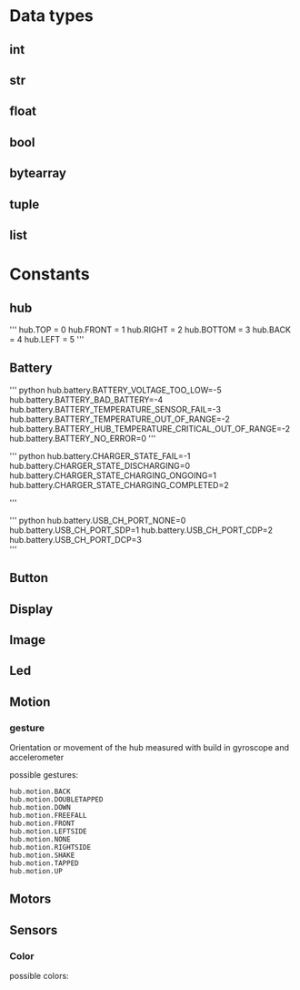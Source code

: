 # Data types

## int

## str

## float

## bool

## bytearray

## tuple

## list

# Constants

## hub

'''
hub.TOP = 0
hub.FRONT = 1
hub.RIGHT = 2
hub.BOTTOM = 3
hub.BACK = 4
hub.LEFT = 5
'''
## Battery

''' python
hub.battery.BATTERY_VOLTAGE_TOO_LOW=-5  
hub.battery.BATTERY_BAD_BATTERY=-4
hub.battery.BATTERY_TEMPERATURE_SENSOR_FAIL=-3
hub.battery.BATTERY_TEMPERATURE_OUT_OF_RANGE=-2
hub.battery.BATTERY_HUB_TEMPERATURE_CRITICAL_OUT_OF_RANGE=-2
hub.battery.BATTERY_NO_ERROR=0
'''

''' python
hub.battery.CHARGER_STATE_FAIL=-1  
hub.battery.CHARGER_STATE_DISCHARGING=0
hub.battery.CHARGER_STATE_CHARGING_ONGOING=1  
hub.battery.CHARGER_STATE_CHARGING_COMPLETED=2

'''

''' python
hub.battery.USB_CH_PORT_NONE=0
hub.battery.USB_CH_PORT_SDP=1
hub.battery.USB_CH_PORT_CDP=2
hub.battery.USB_CH_PORT_DCP=3                 
'''

## Button

## Display

## Image

## Led

## Motion

### gesture

Orientation or movement of the hub measured with build in gyroscope and accelerometer

possible gestures:

```
hub.motion.BACK
hub.motion.DOUBLETAPPED
hub.motion.DOWN
hub.motion.FREEFALL
hub.motion.FRONT
hub.motion.LEFTSIDE
hub.motion.NONE
hub.motion.RIGHTSIDE
hub.motion.SHAKE
hub.motion.TAPPED
hub.motion.UP
```

## Motors

## Sensors

### Color

possible colors:
